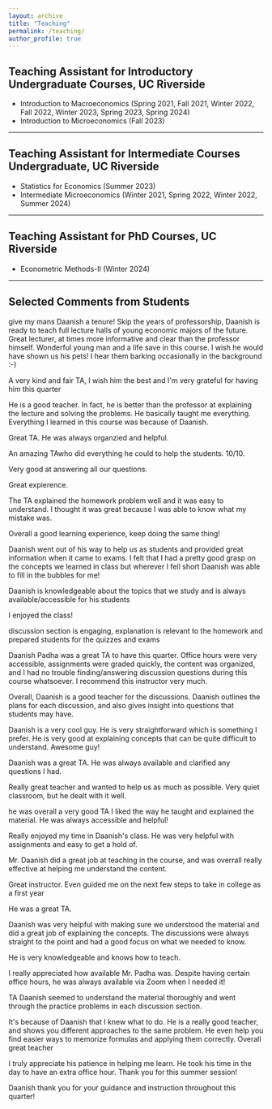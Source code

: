 ```yaml
---
layout: archive
title: "Teaching"
permalink: /teaching/
author_profile: true
---
```


## Teaching Assistant for Introductory Undergraduate Courses, UC Riverside

- Introduction to Macroeconomics (Spring 2021, Fall 2021,  Winter 2022, Fall 2022, Winter 2023, Spring 2023, Spring 2024)
- Introduction to Microeconomics (Fall 2023)

****

## Teaching Assistant for Intermediate Courses Undergraduate, UC Riverside

- Statistics for Economics (Summer 2023) 
- Intermediate Microeconomics (Winter 2021, Spring 2022, Winter 2022, Summer 2024)

****


## Teaching Assistant for PhD Courses, UC Riverside

- Econometric Methods-II  (Winter 2024)

****


## Selected Comments from Students

give my mans Daanish a tenure! Skip the years of professorship, Daanish is ready to teach full lecture halls of young economic majors of the future. Great lecturer, at times more informative and clear than the professor himself. Wonderful young man and a life save in this course. I wish he would have shown us his pets! I hear them barking occasionally in the background :-)

A very kind and fair TA, I wish him the best and I'm very grateful for having him this quarter

He is a good teacher. In fact, he is better than the professor at explaining the lecture and solving the problems. He basically taught me everything. Everything I learned in this course was because of Daanish.

Great TA. He was always organzied and helpful.

An amazing TAwho did everything he could to help the students. 10/10.

Very good at answering all our questions.

Great expierence. 

The TA explained the homework problem well and it was easy to understand. I thought it was great because I was able to know what my mistake was.

Overall a good learning experience, keep doing the same thing!

Daanish went out of his way to help us as students and provided great information when it came to exams. I felt that I had a pretty good grasp on the concepts we learned in class but wherever I fell short Daanish was able to fill in the bubbles for me!

Daanish is knowledgeable about the topics that we study and is always available/accessible for his students

I enjoyed the class! 

discussion section is engaging, explanation is relevant to the homework and prepared students for the quizzes and exams

Daanish Padha was a great TA to have this quarter. Office hours were very accessible, assignments were graded quickly, the content was organized, and I had no trouble finding/answering discussion questions during this course whatsoever. I recommend this instructor very much.

Overall, Daanish is a good teacher for the discussions. Daanish outlines the plans for each discussion, and also gives insight into questions that students may have.

Daanish is a very cool guy. He is very straightforward which is something I prefer. He is very good at explaining concepts that can be quite difficult to understand. Awesome guy!

Daanish was a great TA. He was always available and clarified any questions I had.

Really great teacher and wanted to help us as much as possible. Very quiet classroom, but he dealt with it well.

he was overall a very good TA I liked the way he taught and explained the material. He was always accessible and helpful!

Really enjoyed my time in Daanish's class. He was very helpful with assignments and easy to get a hold of.

Mr. Daanish did a great job at teaching in the course, and was overrall really effective at helping me understand the content.

Great instructor. Even guided me on the next few steps to take in college as a first year

He was a great TA.

Daanish was very helpful with making sure we understood the material and did a great job of explaining the concepts. The discussions were always straight to the point and had a good focus on what we needed to know.


He is very knowledgeable and knows how to teach.


I really appreciated how available Mr. Padha was. Despite having certain office hours, he was always available via Zoom when I needed it!

TA Daanish seemed to understand the material thoroughly and went through the practice problems in each discussion section.

It's because of Daanish that I knew what to do. He is a really good teacher, and shows you different approaches to the same problem. He even help you find easier ways to memorize formulas and applying them correctly. Overall great teacher

I truly appreciate his patience in helping me learn. He took his time in the day to have an extra office hour. Thank you for this summer session!

Daanish thank you for your guidance and instruction throughout this quarter!

